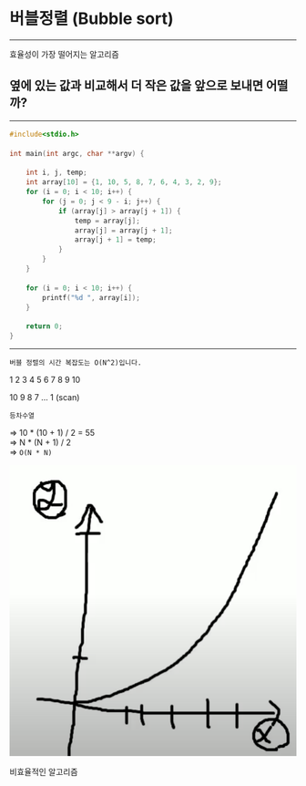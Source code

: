 # 버블정렬 (Bubble sort)  

---

효율성이 가장 떨어지는 알고리즘  

## 옆에 있는 값과 비교해서 더 작은 값을 앞으로 보내면 어떨까?

---

```c
#include<stdio.h>

int main(int argc, char **argv) {

    int i, j, temp;
    int array[10] = {1, 10, 5, 8, 7, 6, 4, 3, 2, 9};
    for (i = 0; i < 10; i++) {
        for (j = 0; j < 9 - i; j++) {
            if (array[j] > array[j + 1]) {
                temp = array[j];
                array[j] = array[j + 1];
                array[j + 1] = temp;
            }
        }
    }

    for (i = 0; i < 10; i++) {
        printf("%d ", array[i]);
    }

    return 0;
}
```

---

`버블 정렬의 시간 복잡도는 O(N^2)입니다.`  

1 2 3 4 5 6 7 8 9 10  

10 9 8 7 ... 1 (scan)  
 
`등차수열`  

=> 10 * (10 + 1) / 2 = 55  
=> N * (N + 1) / 2  
=> `O(N * N)`  

![](/img/n^2.png)  

비효율적인 알고리즘 
